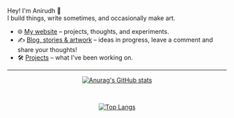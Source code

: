 Hey! I'm Anirudh 👋  
I build things, write sometimes, and occasionally make art.

- 🌐 [My website](https://anirudhkaushik2003.github.io) – projects, thoughts, and experiments.
- ✍️ [Blog, stories & artwork](https://anirudhkaushik2003.github.io/blog/) – ideas in progress, leave a comment and share your thoughts!
- 🛠️ [Projects](https://anirudhkaushik2003.github.io/projects/) – what I've been working on.

---

<div align="center">

[![Anurag's GitHub stats](https://github-readme-stats-sigma-five.vercel.app/api?username=anirudhkaushik2003&show_icons=true&theme=tokyonight&count_private=true&include_all_commits=true)](https://github.com/anuraghazra/github-readme-stats)

<br/>

[![Top Langs](https://github-readme-stats-sigma-five.vercel.app/api/top-langs/?username=anirudhkaushik2003&theme=tokyonight&hide=makefile,cmake)](https://github.com/anuraghazra/github-readme-stats)

</div>
